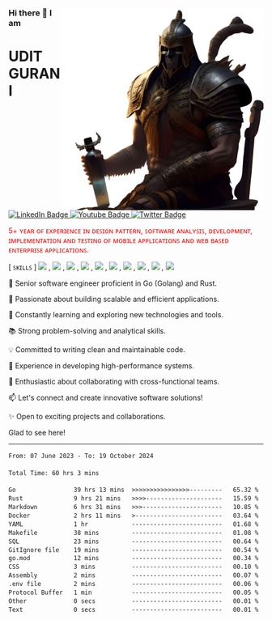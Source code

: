 <div>
<div  style="animation: your-animation 20s infinite;">
  <img src="./fotor-ai-2023061792546-removebg-preview.png"  align="right" width="400" height="400"/>
</div>

  ### Hi there 👋 I am <h1> UDIT GURANI </h1>
  
  <div id="badges">
  <a href="https://www.linkedin.com/in/%F0%9D%97%A8%F0%9D%97%97%F0%9D%97%9C%F0%9D%97%A7-%F0%9D%97%9A%F0%9D%97%A8%F0%9D%97%A5%F0%9D%97%94%F0%9D%97%A1%F0%9D%97%9C-421b96125/">
    <img src="https://img.shields.io/badge/LinkedIn-blue?style=for-the-badge&logo=linkedin&logoColor=white" alt="LinkedIn Badge"/>
  </a>
  <a href="https://www.youtube.com/channel/UC26zmb8f_mXf9jXOKhhyyag">
    <img src="https://img.shields.io/badge/YouTube-red?style=for-the-badge&logo=youtube&logoColor=white" alt="Youtube Badge"/>
  </a>
  <a href="https://twitter.com/UditGurani">
    <img src="https://img.shields.io/badge/Twitter-blue?style=for-the-badge&logo=twitter&logoColor=white" alt="Twitter Badge"/>
  </a>
</div>


  <p style='color:red'>  5+ ʏᴇᴀʀ ᴏꜰ ᴇxᴘᴇʀɪᴇɴᴄᴇ ɪɴ ᴅᴇꜱɪɢɴ ᴘᴀᴛᴛᴇʀɴ, ꜱᴏꜰᴛᴡᴀʀᴇ ᴀɴᴀʟʏꜱɪꜱ, ᴅᴇᴠᴇʟᴏᴘᴍᴇɴᴛ, ɪᴍᴘʟᴇᴍᴇɴᴛᴀᴛɪᴏɴ ᴀɴᴅ ᴛᴇꜱᴛɪɴɢ ᴏꜰ ᴍᴏʙɪʟᴇ ᴀᴘᴘʟɪᴄᴀᴛɪᴏɴꜱ ᴀɴᴅ ᴡᴇʙ ʙᴀꜱᴇᴅ ᴇɴᴛᴇʀᴘʀɪꜱᴇ ᴀᴘᴘʟɪᴄᴀᴛɪᴏɴꜱ.  </p> 
 
[ ꜱᴋɪʟʟꜱ ]
    ![](https://img.shields.io/static/v1?label=&message=ɢᴏʟᴀɴɢ&color=green) ,  ![](https://img.shields.io/static/v1?label=&message=ʀᴜꜱᴛ&color=red) ,  ![](https://img.shields.io/static/v1?label=&message=ᴄᴏʀᴇᴊᴀᴠᴀ&color=yellow) ,  ![](https://img.shields.io/static/v1?label=&message=ʀᴇᴀᴄᴛ&color=pink) , ![](https://img.shields.io/static/v1?label=&message=ᴀɴᴅʀᴏɪᴅ&color=blue) , ![](https://img.shields.io/static/v1?label=&message=ᴀᴡꜱ&color=purple) , ![](https://img.shields.io/static/v1?label=&message=ᴘᴏꜱᴛɢʀᴇꜱQʟ&color=black) , ![](https://img.shields.io/static/v1?label=&message=ᴅᴏᴄᴋᴇʀ&color=brown) , ![](https://img.shields.io/static/v1?label=&message=ᴋᴜʙᴇʀɴᴇᴛᴇꜱ&color=orange) , ![](https://img.shields.io/static/v1?label=&message=ᴍɪᴄʀᴏꜱᴇʀᴠɪᴄᴇꜱ&color=green)




👋 Senior software engineer proficient in Go (Golang) and Rust.

🚀 Passionate about building scalable and efficient applications.

🌱 Constantly learning and exploring new technologies and tools.

📚 Strong problem-solving and analytical skills.

💡 Committed to writing clean and maintainable code.

💼 Experience in developing high-performance systems.

🌟 Enthusiastic about collaborating with cross-functional teams.

📫 Let's connect and create innovative software solutions!

✨ Open to exciting projects and collaborations.

</div>

Glad to see here! <img src="https://komarev.com/ghpvc/?username=iamuditg&style=flat-square&color=blue" alt=""/>

---

<!-- ## Wakatime Statistics

<img align="left" height="280em" src="https://wakatime.com/share/@iamuditg/3d33850e-c9b4-4509-bd9d-bda29825bf56.png"/>
<img align="right" height="280em" src="https://wakatime.com/share/@iamuditg/9d1cd5aa-8ca7-4035-a5b5-6417a4c857c9.png"/> -->

<!--START_SECTION:waka-->

```txt
From: 07 June 2023 - To: 19 October 2024

Total Time: 60 hrs 3 mins

Go                39 hrs 13 mins  >>>>>>>>>>>>>>>>---------   65.32 %
Rust              9 hrs 21 mins   >>>>---------------------   15.59 %
Markdown          6 hrs 31 mins   >>>----------------------   10.85 %
Docker            2 hrs 11 mins   >------------------------   03.64 %
YAML              1 hr            -------------------------   01.68 %
Makefile          38 mins         -------------------------   01.08 %
SQL               23 mins         -------------------------   00.64 %
GitIgnore file    19 mins         -------------------------   00.54 %
go.mod            12 mins         -------------------------   00.34 %
CSS               3 mins          -------------------------   00.10 %
Assembly          2 mins          -------------------------   00.07 %
.env file         2 mins          -------------------------   00.06 %
Protocol Buffer   1 min           -------------------------   00.05 %
Other             0 secs          -------------------------   00.01 %
Text              0 secs          -------------------------   00.01 %
```

<!--END_SECTION:waka-->

